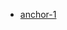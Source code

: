 
- [anchor-1](https://customer-icirg9ue15wb0ia7.cloudflarestream.com/2fc8652b84548b16286c5f9707e23037/watch)